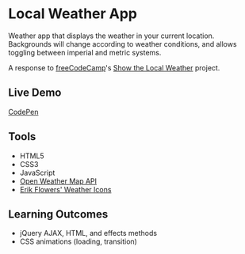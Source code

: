 # Local Weather App

Weather app that displays the weather in your current location.  Backgrounds will change according to weather conditions, and allows toggling between imperial and metric systems.

A response to [freeCodeCamp](https://www.freecodecamp.org/)'s [Show the Local Weather](https://www.freecodecamp.org/challenges/show-the-local-weather) project.

## Live Demo

[CodePen](https://codepen.io/julianmintz/full/KQgQGE/)

## Tools

- HTML5
- CSS3
- JavaScript
- [Open Weather Map API](https://openweathermap.org/)
- [Erik Flowers' Weather Icons](https://github.com/erikflowers/weather-icons)

## Learning Outcomes

- jQuery AJAX, HTML, and effects methods
- CSS animations (loading, transition)
